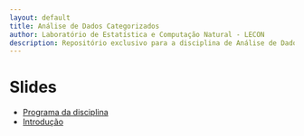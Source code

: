```yaml
---
layout: default
title: Análise de Dados Categorizados
author: Laboratório de Estatística e Computação Natural - LECON
description: Repositório exclusivo para a disciplina de Análise de Dados Categorizados.
---
```


# Slides
  
* [Programa da disciplina](https://nataly-jm.github.io/categorizados/Plano_Ensino.html)
* [Introdução](https://nataly-jm.github.io/categorizados/intro.html)




<script src="http://code.jquery.com/jquery-1.4.2.min.js"></script> <script> var x = document.getElementsByClassName("site-footer-credits"); setTimeout(() => { x[0].remove(); }, 10); </script>
